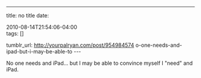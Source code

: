 ---
title: no title
date:

 2010-08-14T21:54:06-04:00  
tags:  []

tumblr_url:
http://yourpalryan.com/post/954984574
o-one-needs-and-ipad-but-i-may-be-able-to
\-\--

No one needs and iPad... but I may be able to convince myself I "need"
and iPad.
